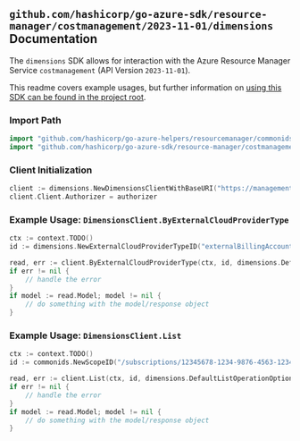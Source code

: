 
## `github.com/hashicorp/go-azure-sdk/resource-manager/costmanagement/2023-11-01/dimensions` Documentation

The `dimensions` SDK allows for interaction with the Azure Resource Manager Service `costmanagement` (API Version `2023-11-01`).

This readme covers example usages, but further information on [using this SDK can be found in the project root](https://github.com/hashicorp/go-azure-sdk/tree/main/docs).

### Import Path

```go
import "github.com/hashicorp/go-azure-helpers/resourcemanager/commonids"
import "github.com/hashicorp/go-azure-sdk/resource-manager/costmanagement/2023-11-01/dimensions"
```


### Client Initialization

```go
client := dimensions.NewDimensionsClientWithBaseURI("https://management.azure.com")
client.Client.Authorizer = authorizer
```


### Example Usage: `DimensionsClient.ByExternalCloudProviderType`

```go
ctx := context.TODO()
id := dimensions.NewExternalCloudProviderTypeID("externalBillingAccounts", "externalCloudProviderIdValue")

read, err := client.ByExternalCloudProviderType(ctx, id, dimensions.DefaultByExternalCloudProviderTypeOperationOptions())
if err != nil {
	// handle the error
}
if model := read.Model; model != nil {
	// do something with the model/response object
}
```


### Example Usage: `DimensionsClient.List`

```go
ctx := context.TODO()
id := commonids.NewScopeID("/subscriptions/12345678-1234-9876-4563-123456789012/resourceGroups/some-resource-group")

read, err := client.List(ctx, id, dimensions.DefaultListOperationOptions())
if err != nil {
	// handle the error
}
if model := read.Model; model != nil {
	// do something with the model/response object
}
```
